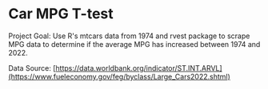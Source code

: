 # Car MPG T-test
Project Goal: Use R's mtcars data from 1974 and rvest package to scrape MPG data to determine if the average MPG has increased between 1974 and 2022. 

Data Source: [https://data.worldbank.org/indicator/ST.INT.ARVL](https://www.fueleconomy.gov/feg/byclass/Large_Cars2022.shtml)

